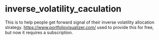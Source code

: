 # inverse_volatility_caculation
This is to help people get forward signal of their inverse volatility allocation strategy. https://www.portfoliovisualizer.com/ used to provide this for free, but now it requires a subscription.
